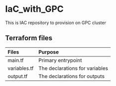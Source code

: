 # IaC_with_GPC
This is IAC repository to provision on GPC cluster


## Terraform files
| Files         | Purpose                        |
| :---------    | :----------------              |
| main.tf       | Primary entrypoint             |
| variables.tf  | The declarations for variables |
| output.tf     | The declarations for outputs   |